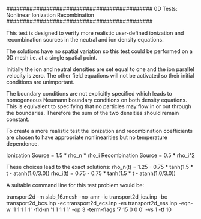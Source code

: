 ############################################
0D Tests: Nonlinear Ionization Recombination
############################################

This test is designed to verify more realistic user-defined ionization
and recombination sources in the neutral and ion density equations.

The solutions have no spatial variation so this test could be
performed on a 0D mesh i.e. at a single spatial point.

Initially the ion and neutral densities are set equal to one and the
ion parallel velocity is zero. The other field equations will not be
activated so their initial conditions are unimportant.

The boundary conditions are not explicitly specified which leads to
homogeneous Neumann boundary conditions on both density
equations. This is equivalent to specifying that no particles may flow
in or out through the boundaries. Therefore the sum of the two
densities should remain constant.

To create a more realistic test the ionization and recombination
coefficients are chosen to have appropriate nonlinearities but no
temperature dependence.

Ionization Source = 1.5 * rho_n * rho_i
Recombination Source = 0.5 * rho_i^2

These choices lead to the exact solutions:
rho_n(t) = 1.25 - 0.75 * tanh(1.5 * t - atanh(1.0/3.0))
rho_i(t) = 0.75 - 0.75 * tanh(1.5 * t - atanh(1.0/3.0))

A suitable command line for this test problem would be:

transport2d -m slab_16.mesh -no-amr -ic transport2d_ics.inp -bc transport2d_bcs.inp -ec transport2d_ecs.inp -es transport2d_ess.inp -eqn-w '1 1 1 1 1' -fld-m '1 1 1 1 1' -op 3 -term-flags '7 15 0 0 0' -vs 1 -tf 10 
